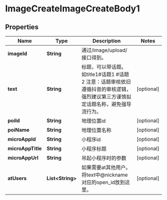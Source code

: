 # ImageCreateImageCreateBody1

## Properties
Name | Type | Description | Notes
------------ | ------------- | ------------- | -------------
**imageId** | **String** | 通过/image/upload/接口得到。 | 
**text** | **String** | 标题，可以带话题。 如title1#话题1 #话题2 注意：话题审核依旧遵循抖音的审核逻辑，强烈建议第三方谨慎拟定话题名称，避免强导流行为。  |  [optional]
**poiId** | **String** | 地理位置id |  [optional]
**poiName** | **String** | 地理位置名称 |  [optional]
**microAppId** | **String** | 小程序id |  [optional]
**microAppTitle** | **String** | 小程序标题 |  [optional]
**microAppUrl** | **String** | 吊起小程序时的参数 |  [optional]
**atUsers** | **List&lt;String&gt;** | 如果需要at其他用户。将text中@nickname对应的open_id放到这里。 |  [optional]
